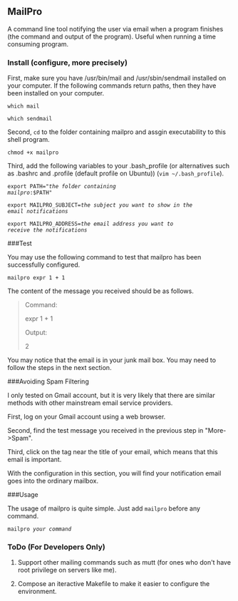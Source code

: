 ## MailPro
A command line tool notifying the user via email when a program finishes (the command and output of the program). Useful when running a time consuming program.

### Install (configure, more precisely)

First, make sure you have /usr/bin/mail and /usr/sbin/sendmail installed on your computer. If the following commands return paths, then they have been installed on your computer.

<code>which mail</code>

<code>which sendmail</code>

Second, <code>cd</code> to the folder containing mailpro and assgin executability to this shell program.

<code>chmod +x mailpro</code>

Third, add the following variables to your .bash_profile (or alternatives such as .bashrc and .profile (default profile on Ubuntu)) (<code>vim ~/.bash_profile</code>).

<code>export PATH="_the folder containing mailpro_:$PATH"</code>

<code>export MAILPRO_SUBJECT=_the subject you want to show in the email notifications_</code>

<code>export MAILPRO_ADDRESS=_the email address you want to receive the notifications_</code>

###Test

You may use the following command to test that mailpro has been successfully configured.

<code>mailpro expr 1 + 1</code>

The content of the message you received should be as follows.

> Command:
> 
> expr 1 + 1
> 
> Output:
> 
> 2

You may notice that the email is in your junk mail box. You may need to follow the steps in the next section.

###Avoiding Spam Filtering

I only tested on Gmail account, but it is very likely that there are similar methods with other mainstream email service providers.

First, log on your Gmail account using a web browser.

Second, find the test message you received in the previous step in "More->Spam".

Third, click on the tag near the title of your email, which means that this email is important.

With the configuration in this section, you will find your notification email goes into the ordinary mailbox.

###Usage

The usage of mailpro is quite simple. Just add <code>mailpro</code> before any command.

<code>mailpro _your command_</code>

### ToDo (For Developers Only)

1. Support other mailing commands such as mutt (for ones who don't have root privilege on servers like me).

2. Compose an iteractive Makefile to make it easier to configure the environment.
